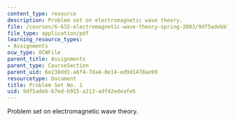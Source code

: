 ```yaml
---
content_type: resource
description: Problem set on electromagnetic wave theory.
file: /courses/6-632-electromagnetic-wave-theory-spring-2003/9df5adebb7edb915a213adf42edeafe5_ps1.pdf
file_type: application/pdf
learning_resource_types:
- Assignments
ocw_type: OCWFile
parent_title: Assignments
parent_type: CourseSection
parent_uid: 6e238dd1-a6f4-7da4-0e14-ed9d1478ae99
resourcetype: Document
title: Problem Set No. 1
uid: 9df5adeb-b7ed-b915-a213-adf42edeafe5
---
```

Problem set on electromagnetic wave theory.

